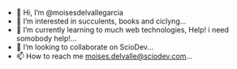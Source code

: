 - 👋 Hi, I’m @moisesdelvallegarcia
- 👀 I’m interested in succulents, books and ciclyng...
- 🌱 I’m currently learning to much web technologies, Help! i need somobody help!...
- 💞️ I’m looking to collaborate on ScioDev...
- 📫 How to reach me moises.delvalle@sciodev.com...

<!---
moisesdelvallegarcia/moisesdelvallegarcia is a ✨ special ✨ repository because its `README.md` (this file) appears on your GitHub profile.
You can click the Preview link to take a look at your changes.
--->
